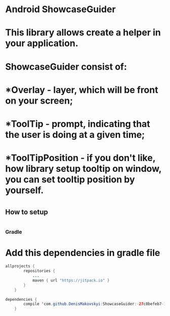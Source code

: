 # <h1>Android ShowcaseGuider</h1> 
# This library allows create a helper in your application.
# ShowcaseGuider consist of:
#  *Overlay - layer, which will be front on your screen;
#  *ToolTip - prompt, indicating that the user is doing at a given time;
#  *ToolTipPosition - if you don't like, how library setup tooltip on window, you can set tooltip position by yourself.

# <h2>How to setup</h2> 
# <h3>Gradle</h3>
# Add this dependencies in gradle file
```java
allprojects {
		repositories {
			...
			maven { url "https://jitpack.io" }
		}
	}
	
dependencies {
		compile 'com.github.DenisMakovskyi:ShowcaseGuider:-27c8befeb7-1'
	}
```
